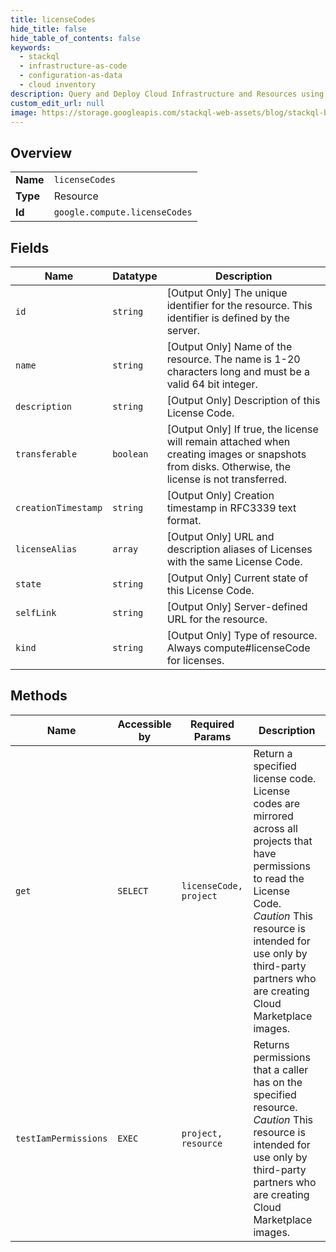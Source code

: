 ```yaml
---
title: licenseCodes
hide_title: false
hide_table_of_contents: false
keywords:
  - stackql
  - infrastructure-as-code
  - configuration-as-data
  - cloud inventory
description: Query and Deploy Cloud Infrastructure and Resources using SQL
custom_edit_url: null
image: https://storage.googleapis.com/stackql-web-assets/blog/stackql-blog-post-featured-image.png
---
```

  
    

## Overview
<table><tbody>
<tr><td><b>Name</b></td><td><code>licenseCodes</code></td></tr>
<tr><td><b>Type</b></td><td>Resource</td></tr>
<tr><td><b>Id</b></td><td><code>google.compute.licenseCodes</code></td></tr>
</tbody></table>

## Fields
| Name | Datatype | Description |
| ---- | -------- | ----------- |
| `id` | `string` | [Output Only] The unique identifier for the resource. This identifier is defined by the server. |
| `name` | `string` | [Output Only] Name of the resource. The name is 1-20 characters long and must be a valid 64 bit integer. |
| `description` | `string` | [Output Only] Description of this License Code. |
| `transferable` | `boolean` | [Output Only] If true, the license will remain attached when creating images or snapshots from disks. Otherwise, the license is not transferred. |
| `creationTimestamp` | `string` | [Output Only] Creation timestamp in RFC3339 text format. |
| `licenseAlias` | `array` | [Output Only] URL and description aliases of Licenses with the same License Code. |
| `state` | `string` | [Output Only] Current state of this License Code. |
| `selfLink` | `string` | [Output Only] Server-defined URL for the resource. |
| `kind` | `string` | [Output Only] Type of resource. Always compute#licenseCode for licenses. |
## Methods
| Name | Accessible by | Required Params | Description |
| ---- | ------------- | --------------- | ----------- |
| `get` | `SELECT` | `licenseCode, project` | Return a specified license code. License codes are mirrored across all projects that have permissions to read the License Code. *Caution* This resource is intended for use only by third-party partners who are creating Cloud Marketplace images.  |
| `testIamPermissions` | `EXEC` | `project, resource` | Returns permissions that a caller has on the specified resource. *Caution* This resource is intended for use only by third-party partners who are creating Cloud Marketplace images.  |
